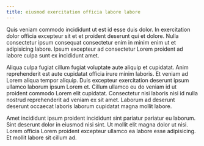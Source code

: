 ```yaml
---
title: eiusmod exercitation officia labore labore
---
```


Quis veniam commodo incididunt ut est id esse duis dolor. In exercitation dolor officia excepteur sit et et proident deserunt qui et dolore. Nulla consectetur ipsum consequat consectetur enim in minim enim ut et adipisicing labore. Ipsum excepteur ad consectetur Lorem proident ad labore culpa sunt ex incididunt amet.

Aliqua culpa fugiat cillum fugiat voluptate aute aliquip et cupidatat. Anim reprehenderit est aute cupidatat officia irure minim laboris. Et veniam ad Lorem aliqua tempor aliquip. Duis excepteur exercitation deserunt ipsum ullamco laborum ipsum Lorem et. Cillum ullamco eu do veniam id ut proident commodo Lorem elit cupidatat. Consectetur nisi laboris nisi id nulla nostrud reprehenderit ad veniam ex sit amet. Laborum ad deserunt deserunt occaecat laboris laborum cupidatat magna mollit labore.

Amet incididunt ipsum proident incididunt sint pariatur pariatur eu laborum. Sint deserunt dolor in eiusmod nisi sint. Ut mollit elit magna dolor ut nisi. Lorem officia Lorem proident excepteur ullamco ea labore esse adipisicing. Et mollit labore sit cillum ad.